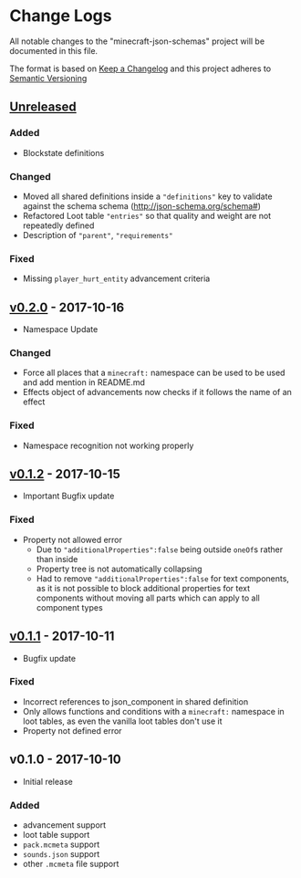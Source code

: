 # Change Logs
All notable changes to the "minecraft-json-schemas" project will be documented in this file.

The format is based on [Keep a Changelog](http://keepachangelog.com/en/1.0.0/)
and this project adheres to [Semantic Versioning](http://semver.org/spec/v2.0.0.html)

## [Unreleased]
### Added
 - Blockstate definitions
### Changed
 - Moved all shared definitions inside a `"definitions"` key to validate against the schema schema (http://json-schema.org/schema#)
 - Refactored Loot table `"entries"` so that quality and weight are not repeatedly defined
 - Description of `"parent"`, `"requirements"`
### Fixed
 - Missing `player_hurt_entity` advancement criteria

## [v0.2.0] - 2017-10-16
 - Namespace Update
### Changed
 - Force all places that a `minecraft:` namespace can be used to be used and add mention in README.md
 - Effects object of advancements now checks if it follows the name of an effect
### Fixed
 - Namespace recognition not working properly

## [v0.1.2] - 2017-10-15
 - Important Bugfix update
### Fixed
 - Property not allowed error
    - Due to `"additionalProperties":false` being outside `oneOf`s rather than inside
    - Property tree is not automatically collapsing
    - Had to remove `"additionalProperties":false` for text components, as it is not possible to block additional properties for text components without moving all parts which can apply to all component types 


## [v0.1.1] - 2017-10-11
 - Bugfix update 
### Fixed
 - Incorrect references to json_component in shared definition
 - Only allows functions and conditions with a `minecraft:` namespace in loot tables, as even the vanilla loot tables don't use it
 - Property not defined error

## v0.1.0 - 2017-10-10
- Initial release
### Added
 - advancement support
 - loot table support
 - `pack.mcmeta` support
 - `sounds.json` support
 - other `.mcmeta` file support

 [Unreleased]: https://github.com/Levertion/minecraft-json-schemas/compare/v0.2.0...HEAD
 [v0.2.0]: https://github.com/Levertion/minecraft-json-schemas/compare/v0.1.2...v0.2.0 
 [v0.1.2]: https://github.com/Levertion/minecraft-json-schemas/compare/v0.1.1...v0.1.2 
 [v0.1.1]: https://github.com/Levertion/minecraft-json-schemas/compare/v0.1.0...v0.1.1